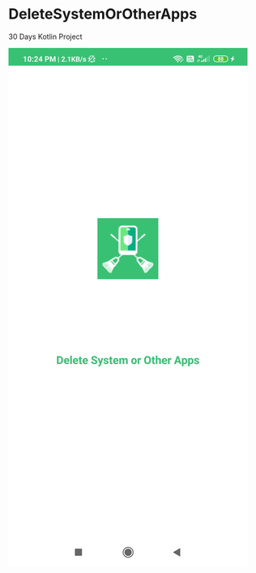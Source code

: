 # DeleteSystemOrOtherApps
30 Days Kotlin Project

![Splash Screen](https://github.com/prafulkorat/DeleteSystemOrOtherApps/blob/master/Screensots/SplashScreen.jpg "Optional title")

